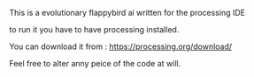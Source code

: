 This is a evolutionary flappybird ai written for the processing IDE


to run it you have to have processing installed.

You can download it from : https://processing.org/download/

Feel free to alter anny peice of the code at will.
